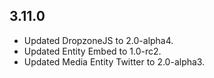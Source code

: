 ## 3.11.0
* Updated DropzoneJS to 2.0-alpha4.
* Updated Entity Embed to 1.0-rc2.
* Updated Media Entity Twitter to 2.0-alpha3.

